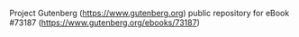 Project Gutenberg (https://www.gutenberg.org) public repository
for eBook #73187 (https://www.gutenberg.org/ebooks/73187)
